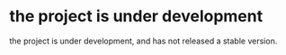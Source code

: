 # the project is under development

the project is under development, and has not released a stable version.
